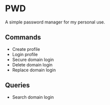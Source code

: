 # PWD

A simple password manager for my personal use.

## Commands

- Create profile
- Login profile
- Secure domain login
- Delete domain login
- Replace domain login

## Queries

- Search domain login
